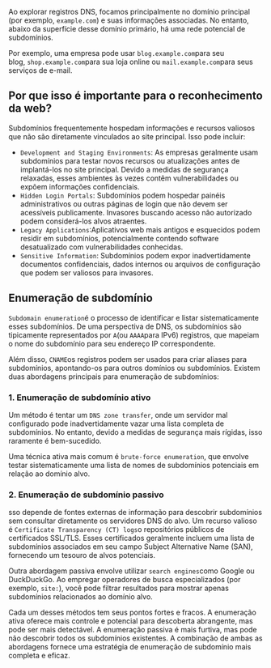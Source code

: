 Ao explorar registros DNS, focamos principalmente no domínio principal (por exemplo, `example.com`) e suas informações associadas. No entanto, abaixo da superfície desse domínio primário, há uma rede potencial de subdomínios.

Por exemplo, uma empresa pode usar `blog.example.com`para seu blog, `shop.example.com`para sua loja online ou `mail.example.com`para seus serviços de e-mail.

## Por que isso é importante para o reconhecimento da web?

Subdomínios frequentemente hospedam informações e recursos valiosos que não são diretamente vinculados ao site principal. Isso pode incluir:

- `Development and Staging Environments`: As empresas geralmente usam subdomínios para testar novos recursos ou atualizações antes de implantá-los no site principal. Devido a medidas de segurança relaxadas, esses ambientes às vezes contêm vulnerabilidades ou expõem informações confidenciais.
- `Hidden Login Portals`: Subdomínios podem hospedar painéis administrativos ou outras páginas de login que não devem ser acessíveis publicamente. Invasores buscando acesso não autorizado podem considerá-los alvos atraentes.
- `Legacy Applications`:Aplicativos web mais antigos e esquecidos podem residir em subdomínios, potencialmente contendo software desatualizado com vulnerabilidades conhecidas.
- `Sensitive Information`: Subdomínios podem expor inadvertidamente documentos confidenciais, dados internos ou arquivos de configuração que podem ser valiosos para invasores.

## Enumeração de subdomínio

`Subdomain enumeration`é o processo de identificar e listar sistematicamente esses subdomínios. De uma perspectiva de DNS, os subdomínios são tipicamente representados por `A`(ou `AAAA`para IPv6) registros, que mapeiam o nome do subdomínio para seu endereço IP correspondente.

Além disso, `CNAME`os registros podem ser usados ​​para criar aliases para subdomínios, apontando-os para outros domínios ou subdomínios. Existem duas abordagens principais para enumeração de subdomínios:

### 1. Enumeração de subdomínio ativo
Um método é tentar um `DNS zone transfer`, onde um servidor mal configurado pode inadvertidamente vazar uma lista completa de subdomínios. No entanto, devido a medidas de segurança mais rígidas, isso raramente é bem-sucedido.

Uma técnica ativa mais comum é `brute-force enumeration`, que envolve testar sistematicamente uma lista de nomes de subdomínios potenciais em relação ao domínio alvo.

### 2. Enumeração de subdomínio passivo
sso depende de fontes externas de informação para descobrir subdomínios sem consultar diretamente os servidores DNS do alvo. Um recurso valioso é `Certificate Transparency (CT) logs`o repositórios públicos de certificados SSL/TLS. Esses certificados geralmente incluem uma lista de subdomínios associados em seu campo Subject Alternative Name (SAN), fornecendo um tesouro de alvos potenciais.

Outra abordagem passiva envolve utilizar `search engines`como Google ou DuckDuckGo. Ao empregar operadores de busca especializados (por exemplo, `site:`), você pode filtrar resultados para mostrar apenas subdomínios relacionados ao domínio alvo.

Cada um desses métodos tem seus pontos fortes e fracos. A enumeração ativa oferece mais controle e potencial para descoberta abrangente, mas pode ser mais detectável. A enumeração passiva é mais furtiva, mas pode não descobrir todos os subdomínios existentes. A combinação de ambas as abordagens fornece uma estratégia de enumeração de subdomínio mais completa e eficaz.











































